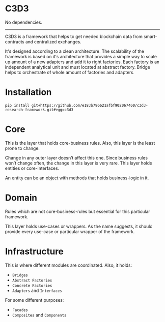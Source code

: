 # C3D3

No dependencies.

---

C3D3 is a framework that helps to get needed blockchain data from smart-contracts and centralized exchanges. 

It's designed according to a clean architecture. The scalability of the framework is based on it's architecture that provides a simple way to scale up amount of a new adapters and add it to right factories. Each factory is an independent analytical unit and must located at abstract factory. Bridge helps to orchestrate of whole amount of factories and adapters.

# Installation
```
pip install git+https://github.com/e183b796621afbf902067460/c3d3-research-framework.git#egg=c3d3
```

# Core
This is the layer that holds core-business rules. Also, this layer is the least prone to change. 

Change in any outer layer doesn’t affect this one. Since business rules won’t change often, the change in this layer is very rare. This layer holds entities or core-interfaces. 

An entity can be an object with methods that holds business-logic in it.

# Domain
Rules which are not core-business-rules but essential for this particular framework. 

This layer holds use-cases or wrappers. As the name suggests, it should provide every use-case or particular wrapper of the framework.

# Infrastructure
This is where different modules are coordinated. Also, it holds:
- `Bridges`
- `Abstract Factories`
- `Concrete Factories`
- `Adapters` and `Interfaces`

For some different purposes:
- `Facades`
- `Composites` and `Components`


